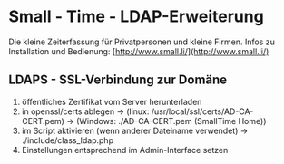 # Small - Time - LDAP-Erweiterung
Die kleine Zeiterfassung für Privatpersonen und kleine Firmen.
Infos zu Installation und Bedienung: [http://www.small.li/](http://www.small.li/)

## LDAPS - SSL-Verbindung zur Domäne

1. öffentliches Zertifikat vom Server herunterladen
2. in openssl/certs ablegen
   -> (linux: /usr/local/ssl/certs/AD-CA-CERT.pem)
   -> (Windows: ./AD-CA-CERT.pem (SmallTime Home))
3. im Script aktivieren (wenn anderer Dateiname verwendet)
   -> ./include/class_ldap.php
4. Einstellungen entsprechend im Admin-Interface setzen